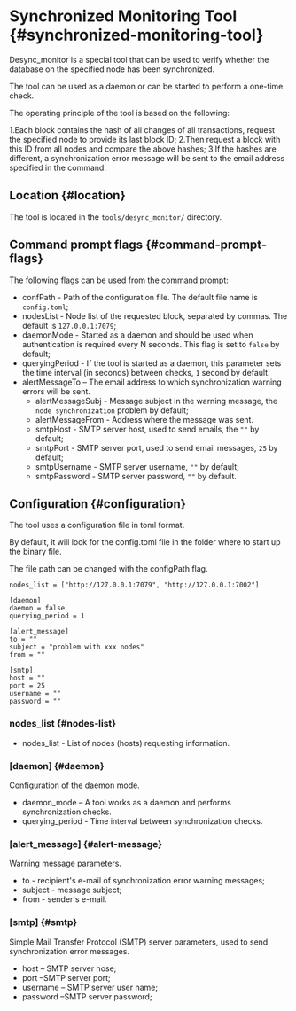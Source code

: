 # Synchronized Monitoring Tool {#synchronized-monitoring-tool}

Desync_monitor is a special tool that can be used to verify whether the database on the specified node has been synchronized.

The tool can be used as a daemon or can be started to perform a one-time check.

The operating principle of the tool is based on the following:

1.Each block contains the hash of all changes of all transactions, request the specified node to provide its last block ID;
2.Then request a block with this ID from all nodes and compare the above hashes;
3.If the hashes are different, a synchronization error message will be sent to the email address specified in the command.

## Location {#location}
The tool is located in the `tools/desync_monitor/` directory.

## Command prompt flags {#command-prompt-flags}
The following flags can be used from the command prompt:
* confPath - Path of the configuration file. The default file name is `config.toml`;
* nodesList - Node list of the requested block, separated by commas. The default is `127.0.0.1:7079`;
* daemonMode - Started as a daemon and should be used when authentication is required every N seconds. This flag is set to `false` by default;
* queryingPeriod - If the tool is started as a daemon, this parameter sets the time interval (in seconds) between checks, `1` second by default.
* alertMessageTo – The email address to which synchronization warning errors will be sent.
    * alertMessageSubj - Message subject in the warning message, the `node synchronization` problem by default;
    * alertMessageFrom - Address where the message was sent.
    * smtpHost - SMTP server host, used to send emails, the `""` by default;
    * smtpPort - SMTP server port, used to send email messages, `25` by default;
    * smtpUsername - SMTP server username, `""` by default;
    * smtpPassword - SMTP server password, `""` by default.

## Configuration {#configuration}
The tool uses a configuration file in toml format.

By default, it will look for the config.toml file in the folder where to start up the binary file.

The file path can be changed with the configPath flag.

```
nodes_list = ["http://127.0.0.1:7079", "http://127.0.0.1:7002"]

[daemon]
daemon = false
querying_period = 1

[alert_message]
to = ""
subject = "problem with xxx nodes"
from = ""

[smtp]
host = ""
port = 25
username = ""
password = ""
```

### nodes_list {#nodes-list}
* nodes_list - List of nodes (hosts) requesting information.

### [daemon] {#daemon}
Configuration of the daemon mode.
* daemon_mode – A tool works as a daemon and performs synchronization checks.
* querying_period - Time interval between synchronization checks.

### [alert_message] {#alert-message}
Warning message parameters.
* to - recipient's e-mail of synchronization error warning messages;
* subject - message subject;
* from - sender's e-mail.

### [smtp] {#smtp}
Simple Mail Transfer Protocol (SMTP) server parameters, used to send synchronization error messages.
* host – SMTP server hose;
* port –SMTP server port; 
* username – SMTP server user name; 
* password –SMTP server password; 